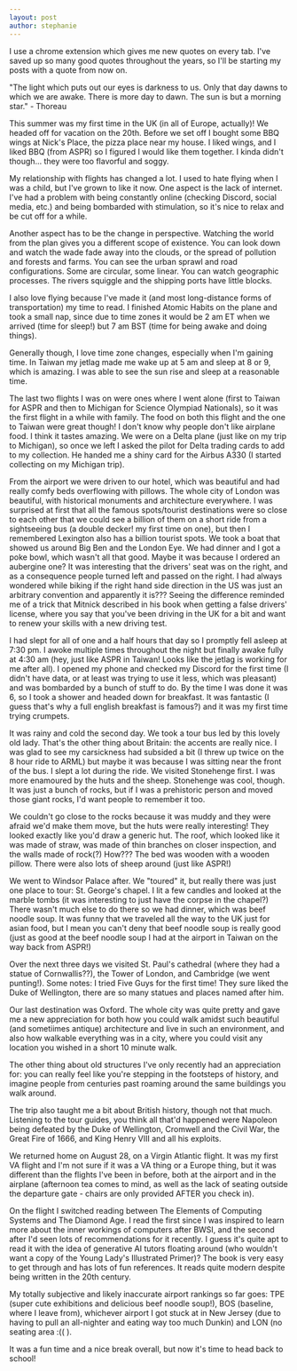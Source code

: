 ```yaml
---
layout: post
author: stephanie
---
```


I use a chrome extension which gives me new quotes on every tab. I've saved up so many good quotes throughout the years, so I'll be starting my posts with a quote from now on.

"The light which puts out our eyes is darkness to us. Only that day dawns to which we are awake. There is more day to dawn. The sun is but a morning star." - Thoreau

This summer was my first time in the UK (in all of Europe, actually)! We headed off for vacation on the 20th. Before we set off I bought some BBQ wings at Nick's Place, the pizza place near my house. I liked wings, and I liked BBQ (from ASPR) so I figured I would like them together. I kinda didn't though... they were too flavorful and soggy.

My relationship with flights has changed a lot. I used to hate flying when I was a child, but I've grown to like it now. One aspect is the lack of internet. I've had a problem with being constantly online (checking Discord, social media, etc.) and being bombarded with stimulation, so it's nice to relax and be cut off for a while. 

Another aspect has to be the change in perspective. Watching the world from the plan gives you a different scope of existence. You can look down and watch the wade fade away into the clouds, or the spread of pollution and forests and farms. You can see the urban sprawl and road configurations. Some are circular, some linear. You can watch geographic processes. The rivers squiggle and the shipping ports have little blocks.

I also love flying because I've made it (and most long-distance forms of transportation) my time to read. I finished Atomic Habits on the plane and took a small nap, since due to time zones it would be 2 am ET when we arrived (time for sleep!) but 7 am BST (time for being awake and doing things).

Generally though, I love time zone changes, especially when I'm gaining time. In Taiwan my jetlag made me wake up at 5 am and sleep at 8 or 9, which is amazing. I was able to see the sun rise and sleep at a reasonable time. 

The last two flights I was on were ones where I went alone (first to Taiwan for ASPR and then to Michigan for Science Olympiad Nationals), so it was the first flight in a while with family. The food on both this flight and the one to Taiwan were great though! I don't know why people don't like airplane food. I think it tastes amazing. We were on a Delta plane (just like on my trip to Michigan), so once we left I asked the pilot for Delta trading cards to add to my collection. He handed me a shiny card for the Airbus A330 (I started collecting on my Michigan trip).

From the airport we were driven to our hotel, which was beautiful and had really comfy beds overflowing with pillows. The whole city of London was beautiful, with historical monuments and architecture everywhere. I was surprised at first that all the famous spots/tourist destinations were so close to each other that we could see a billion of them on a short ride from a sightseeing bus (a double decker! my first time on one), but then I remembered Lexington also has a billion tourist spots. We took a boat that showed us around Big Ben and the London Eye. We had dinner and I got a poke bowl, which wasn't all that good. Maybe it was because I ordered an aubergine one? It was interesting that the drivers' seat was on the right, and as a consequence people turned left and passed on the right. I had always wondered while biking if the right hand side direction in the US was just an arbitrary convention and apparently it is??? Seeing the difference reminded me of a trick that Mitnick described in his book when getting a false drivers' license, where you say that you've been driving in the UK for a bit and want to renew your skills with a new driving test.

I had slept for all of one and a half hours that day so I promptly fell asleep at 7:30 pm. I awoke multiple times throughout the night but finally awake fully at 4:30 am (hey, just like ASPR in Taiwan! Looks like the jetlag is working for me after all). I opened my phone and checked my Discord for the first time (I didn't have data, or at least was trying to use it less, which was pleasant) and was bombarded by a bunch of stuff to do. By the time I was done it was 6, so I took a shower and headed down for breakfast. It was fantastic (I guess that's why a full english breakfast is famous?) and it was my first time trying crumpets.

It was rainy and cold the second day. We took a tour bus led by this lovely old lady. That's the other thing about Britain: the accents are really nice. I was glad to see my carsickness had subsided a bit (I threw up twice on the 8 hour ride to ARML) but maybe it was because I was sitting near the front of the bus. I slept a lot during the ride. We visited Stonehenge first. I was more enamoured by the huts and the sheep. Stonehenge was cool, though. It was just a bunch of rocks, but if I was a prehistoric person and moved those giant rocks, I'd want people to remember it too.

We couldn't go close to the rocks because it was muddy and they were afraid we'd make them move, but the huts were really interesting! They looked exactly like you'd draw a generic hut. The roof, which looked like it was made of straw, was made of thin branches on closer inspection, and the walls made of rock(?) How??? The bed was wooden with a wooden pillow. There were also lots of sheep around (just like ASPR!)

We went to Windsor Palace after. We "toured" it, but really there was just one place to tour: St. George's chapel. I lit a few candles and looked at the marble tombs (it was interesting to just have the corpse in the chapel?) There wasn't much else to do there so we had dinner, which was beef noodle soup. It was funny that we traveled all the way to the UK just for asian food, but I mean you can't deny that beef noodle soup is really good (just as good at the beef noodle soup I had at the airport in Taiwan on the way back from ASPR!)

Over the next three days we visited St. Paul's cathedral (where they had a statue of Cornwallis??), the Tower of London, and Cambridge (we went punting!). Some notes: I tried Five Guys for the first time! They sure liked the Duke of Wellington, there are so many statues and places named after him.

Our last destination was Oxford. The whole city was quite pretty and gave me a new appreciation for both how you could walk amidst such beautiful (and sometiimes antique) architecture and live in such an environment, and also how walkable everything was in a city, where you could visit any location you wished in a short 10 minute walk.

The other thing about old structures I've only recently had an appreciation for: you can really feel like you're stepping in the footsteps of history, and imagine people from centuries past roaming around the same buildings you walk around.

The trip also taught me a bit about British history, though not that much. Listening to the tour guides, you think all that'd happened were Napoleon being defeated by the Duke of Wellington, Cromwell and the Civil War, the Great Fire of 1666, and King Henry VIII and all his exploits.

We returned home on August 28, on a Virgin Atlantic flight. It was my first VA flight and I'm not sure if it was a VA thing or a Europe thing, but it was different than the flights I've been in before, both at the airport and in the airplane (afternoon tea comes to mind, as well as the lack of seating outside the departure gate - chairs are only provided AFTER you check in).

On the flight I switched reading between The Elements of Computing Systems and The Diamond Age. I read the first since I was inspired to learn more about the inner workings of computers after BWSI, and the second after I'd seen lots of recommendations for it recently. I guess it's quite apt to read it with the idea of generative AI tutors floating around (who wouldn't want a copy of the Young Lady's Illustrated Primer)? The book is very easy to get through and has lots of fun references. It reads quite modern despite being written in the 20th century.

My totally subjective and likely inaccurate airport rankings so far goes: TPE (super cute exhibitions and delicious beef noodle soup!), BOS (baseline, where I leave from), whichever airport I got stuck at in New Jersey (due to having to pull an all-nighter and eating way too much Dunkin) and LON (no seating area :(( ). 

It was a fun time and a nice break overall, but now it's time to head back to school!
